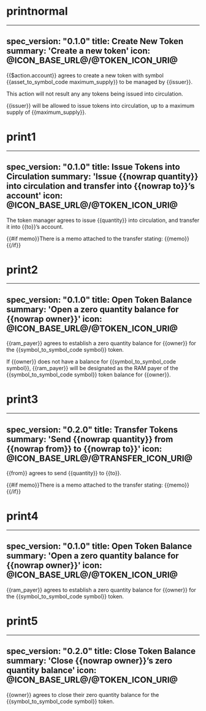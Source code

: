 <h1 class="contract"> printnormal </h1>

---
spec_version: "0.1.0"
title: Create New Token
summary: 'Create a new token'
icon: @ICON_BASE_URL@/@TOKEN_ICON_URI@
---

{{$action.account}} agrees to create a new token with symbol {{asset_to_symbol_code maximum_supply}} to be managed by {{issuer}}.

This action will not result any any tokens being issued into circulation.

{{issuer}} will be allowed to issue tokens into circulation, up to a maximum supply of {{maximum_supply}}.


<h1 class="contract"> print1 </h1>

---
spec_version: "0.1.0"
title: Issue Tokens into Circulation
summary: 'Issue {{nowrap quantity}} into circulation and transfer into {{nowrap to}}’s account'
icon: @ICON_BASE_URL@/@TOKEN_ICON_URI@
---

The token manager agrees to issue {{quantity}} into circulation, and transfer it into {{to}}’s account.

{{#if memo}}There is a memo attached to the transfer stating:
{{memo}}
{{/if}}


<h1 class="contract"> print2 </h1>

---
spec_version: "0.1.0"
title: Open Token Balance
summary: 'Open a zero quantity balance for {{nowrap owner}}'
icon: @ICON_BASE_URL@/@TOKEN_ICON_URI@
---

{{ram_payer}} agrees to establish a zero quantity balance for {{owner}} for the {{symbol_to_symbol_code symbol}} token.

If {{owner}} does not have a balance for {{symbol_to_symbol_code symbol}}, {{ram_payer}} will be designated as the RAM payer of the {{symbol_to_symbol_code symbol}} token balance for {{owner}}.


<h1 class="contract"> print3 </h1>

---
spec_version: "0.2.0"
title: Transfer Tokens
summary: 'Send {{nowrap quantity}} from {{nowrap from}} to {{nowrap to}}'
icon: @ICON_BASE_URL@/@TRANSFER_ICON_URI@
---

{{from}} agrees to send {{quantity}} to {{to}}.

{{#if memo}}There is a memo attached to the transfer stating:
{{memo}}
{{/if}}


<h1 class="contract"> print4 </h1>

---
spec_version: "0.1.0"
title: Open Token Balance
summary: 'Open a zero quantity balance for {{nowrap owner}}'
icon: @ICON_BASE_URL@/@TOKEN_ICON_URI@
---

{{ram_payer}} agrees to establish a zero quantity balance for {{owner}} for the {{symbol_to_symbol_code symbol}} token.


<h1 class="contract"> print5 </h1>

---
spec_version: "0.2.0"
title: Close Token Balance
summary: 'Close {{nowrap owner}}’s zero quantity balance'
icon: @ICON_BASE_URL@/@TOKEN_ICON_URI@
---

{{owner}} agrees to close their zero quantity balance for the {{symbol_to_symbol_code symbol}} token.